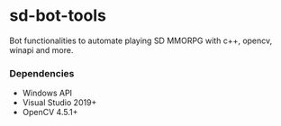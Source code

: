 # sd-bot-tools
Bot functionalities to automate playing SD MMORPG with c++, opencv, winapi and more.



### Dependencies

- Windows API
- Visual Studio 2019+
- OpenCV 4.5.1+

